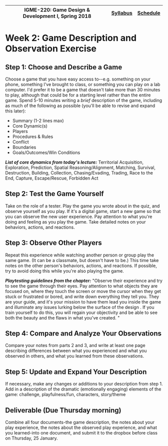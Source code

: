 |  IGME-220: Game Design & Development I, Spring 2018 | [Syllabus](README.md) | [Schedule](Schedule.md) |
|----|----|----|

# Week 2: Game Description and Observation Exercise

## Step 1: Choose and Describe a Game
Choose a game that you have easy access to--e.g. something on your phone, something I've brought to class, or something you can play on a lab computer. I'd prefer it to be a game that doesn't take more than 30 minutes to play, although that could be for a starting level rather than the entire game.  Spend 5-10 minutes writing a *brief* description of the game, including as much of the following as possible (you'll be able to revise and expand this later):
* Summary (1-2 lines max)
* Core Dynamic(s)
* Players
* Procedures & Rules
* Conflict
* Boundaries
* Goals/Outcomes/Win Conditions

***List of core dynamics from today's lecture:*** Territorial Acquisition, Exploration, Prediction, Spatial Reasoning/Alignment, Matching, Survival, Destruction, Building, Collection, Chasing/Evading, Trading, Race to the End, Capture, Escape/Rescue, Forbidden Act

## Step 2: Test the Game Yourself
Take on the role of a tester. Play the game you wrote about in the quiz, and observe yourself as you play. If it's a digital game, start a new game so that you can observe the new user experience. Pay attention to what you're doing and feeling as you play the game. Take detailed notes on your behaviors, actions, and reactions.

## Step 3: Observe Other Players
Repeat this experience while watching another person or group play the same game. (It can be a classmate, but doesn't have to be.) This time take notes on the other person's behaviors, actions, and reactions. If possible, try to avoid doing this while you're also playing the game.

***Playtesting guidelines from the chapter:*** "Observe their experience and try to see the game through their eyes. Pay attention to what objects they are focused on, where they touch the screen or move the cursor when they get stuck or frustrated or bored, and write down everything they tell you. They are your guide, and it's your mission to have them lead you inside the game and illuminate any issues lurking below the surface of the design . If you train yourself to do this, you will regain your objectivity and be able to see both the beauty and the flaws in what you've created. "

## Step 4: Compare and Analyze Your Observations
Compare your notes from parts 2 and 3, and write at least one page describing differences between what you experienced and what you observed in others, and what you learned from these observations. 

## Step 5: Update and Expand Your Description
If necessary, make any changes or additions to your description from step 1. Add in a description of the dramatic (emotionally engaging) elements of the game: challenge, playfulness/fun, characters, story/theme

## Deliverable (Due Thursday morning)
Combine all four documents-the game description, the notes about your play experience, the notes about the observed play experience, and what you learned-into one document, and submit it to the dropbox before class on Thursday, 25 January. 




